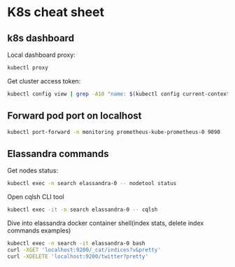 # K8s cheat sheet

## k8s dashboard
Local dashboard proxy:
```bash
kubectl proxy
```
Get cluster access token:
```bash
kubectl config view | grep -A10 "name: $(kubectl config current-context)" | awk '$1=="access-token:"{print $2}'
```
## Forward pod port on localhost
```bash
kubectl port-forward -n monitoring prometheus-kube-prometheus-0 9090
```
## Elassandra commands
Get nodes status:
```bash
kubectl exec -n search elassandra-0 -- nodetool status
```
Open cqlsh CLI tool
```bash
kubectl exec -it -n search elassandra-0 -- cqlsh
```
Dive into elassandra docker container shell(index stats, delete index commands examples)
```bash
kubectl exec -n search -it elassandra-0 bash
curl -XGET 'localhost:9200/_cat/indices?v&pretty'
curl -XDELETE 'localhost:9200/twitter?pretty'
```